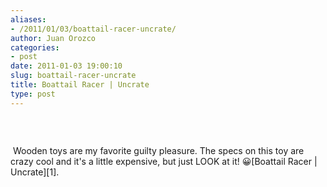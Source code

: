 ```yaml
---
aliases:
- /2011/01/03/boattail-racer-uncrate/
author: Juan Orozco
categories:
- post
date: 2011-01-03 19:00:10
slug: boattail-racer-uncrate
title: Boattail Racer | Uncrate
type: post
---
```


&nbsp;</p> <p style="text-align:center;">
<a href="http://www.uncrate.com/men/gear/toys/boattail-racer/"><img src='http://juanthedesigner.files.wordpress.com/2011/01/boattail-racer.jpg?w=580' alt='' data-recalc-dims="1" /></a>

</p>&nbsp;</a>Wooden toys are my favorite guilty pleasure. The specs on this toy are crazy cool and it's a little expensive, but just LOOK at it! 😀[Boattail Racer | Uncrate][1].

[1]: http://www.uncrate.com/men/gear/toys/boattail-racer/